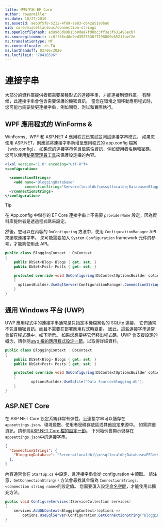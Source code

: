 ```yaml
---
title: 連接字串-EF Core
author: rowanmiller
ms.date: 10/27/2016
ms.assetid: aeb0f5f8-b212-4f89-ae83-c642a5190ba0
uid: core/miscellaneous/connection-strings
ms.openlocfilehash: ed89d6d09b15b0dea7fd8bc3ff3e3f631495ecb7
ms.sourcegitcommit: cc0ff36e46e9ed3527638f7208000e8521faef2e
ms.translationtype: MT
ms.contentlocale: zh-TW
ms.lasthandoff: 03/06/2020
ms.locfileid: "78416586"
---
```

# <a name="connection-strings"></a>連接字串

大部分的資料庫提供者都需要某種形式的連接字串，才能連接到資料庫。 有時候，此連接字串會包含需要保護的機密資訊。 當您在環境之間移動應用程式時，您可能也需要變更連接字串，例如開發、測試和實際執行。

## <a name="winforms--wpf-applications"></a>WPF 應用程式的 WinForms &

WinForms、WPF 和 ASP.NET 4 應用程式已嘗試並測試連接字串模式。 如果您使用 ASP.NET，則應該將連接字串新增至應用程式的 app.config 檔案（web.config）。 如果您的連接字串包含敏感性資訊，例如使用者名稱和密碼，您可以使用[秘密管理員工具](https://docs.microsoft.com/aspnet/core/security/app-secrets#secret-manager)來保護設定檔的內容。

``` xml
<?xml version="1.0" encoding="utf-8"?>
<configuration>

  <connectionStrings>
    <add name="BloggingDatabase"
         connectionString="Server=(localdb)\mssqllocaldb;Database=Blogging;Trusted_Connection=True;" />
  </connectionStrings>
</configuration>
```

> [!TIP]  
> 在 App.config 中儲存的 EF Core 連接字串上不需要 `providerName` 設定，因為資料庫提供者是透過程式碼來設定。

然後，您可以在內容的 `OnConfiguring` 方法中，使用 `ConfigurationManager` API 來讀取連接字串。 您可能需要加入 `System.Configuration` framework 元件的參考，才能夠使用此 API。

``` csharp
public class BloggingContext : DbContext
{
    public DbSet<Blog> Blogs { get; set; }
    public DbSet<Post> Posts { get; set; }

    protected override void OnConfiguring(DbContextOptionsBuilder optionsBuilder)
    {
      optionsBuilder.UseSqlServer(ConfigurationManager.ConnectionStrings["BloggingDatabase"].ConnectionString);
    }
}
```

## <a name="universal-windows-platform-uwp"></a>通用 Windows 平台 (UWP)

UWP 應用程式中的連接字串通常是只指定本機檔案名的 SQLite 連接。 它們通常不包含機密資訊，而且不需要在部署應用程式時變更。 因此，這些連接字串通常會留在程式碼中，如下所示。 如果您想要將它們移出程式碼，UWP 會支援設定的概念，請參閱[uwp 檔的應用程式設定一節](https://docs.microsoft.com/windows/uwp/app-settings/store-and-retrieve-app-data)，以取得詳細資料。

``` csharp
public class BloggingContext : DbContext
{
    public DbSet<Blog> Blogs { get; set; }
    public DbSet<Post> Posts { get; set; }

    protected override void OnConfiguring(DbContextOptionsBuilder optionsBuilder)
    {
            optionsBuilder.UseSqlite("Data Source=blogging.db");
    }
}
```

## <a name="aspnet-core"></a>ASP.NET Core

在 ASP.NET Core 設定系統非常有彈性，且連接字串可以儲存在 `appsettings.json`、環境變數、使用者密碼存放區或其他設定來源中。 如需詳細資訊，請參閱[ASP.NET Core 檔的設定一節](https://docs.asp.net/en/latest/fundamentals/configuration.html)。 下列範例會顯示儲存在 `appsettings.json`中的連接字串。

``` json
{
  "ConnectionStrings": {
    "BloggingDatabase": "Server=(localdb)\\mssqllocaldb;Database=EFGetStarted.ConsoleApp.NewDb;Trusted_Connection=True;"
  },
}
```

內容通常會在 `Startup.cs` 中設定，且連接字串會從 configuration 中讀取。 請注意，`GetConnectionString()` 方法會尋找其金鑰為 `ConnectionStrings:<connection string name>`的設定值。 您需要匯入設定[命名空間](https://docs.microsoft.com/dotnet/api/microsoft.extensions.configuration)，才能使用此擴充方法。

``` csharp
public void ConfigureServices(IServiceCollection services)
{
    services.AddDbContext<BloggingContext>(options =>
        options.UseSqlServer(Configuration.GetConnectionString("BloggingDatabase")));
}
```
